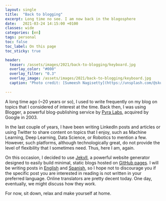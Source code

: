 ```yaml
---
layout: single
title:  "Back to blogging"
excerpt: Long time no see. I am now back in the blogosphere
date:   2021-03-24 14:15:00 +0100
classes: wide
categories: [en]
tags: personal
toc: false
toc_label: On this page
toc_sticky: true

header:
  teaser: /assets/images/2021/back-to-blogging/keyboard.jpg
  overlay_color: "#000"
  overlay_filter: "0.3"
  overlay_image: /assets/images/2021/back-to-blogging/keyboard.jpg
  caption: "Photo credit: [Sumeesh Nagisetty](https://unsplash.com/@skullord?utm_source=unsplash&utm_medium=referral&utm_content=creditCopyText)"
  
---
```


A long time ago (~20 years or so), I used to write frequently on my blog on topics that I considered of interest at the time. Back then, I was using Blogger, a powerful blog-publishing service by [Pyra Labs](https://en.wikipedia.org/wiki/Pyra_Labs), acquired by Google in 2003. 

In the last couple of years, I have been writing LinkedIn posts and articles or using Twitter to share content on topics that I enjoy, such as Machine Learning, Deep Learning, Data Science, or Robotics to mention a few. However, such platforms, although technologically great, do not provide the level of flexibility that I sometimes need. Thus, here I am, again. 

On this occasion, I decided to use [Jekyll](https://jekyllrb.com/), a powerful website generator designed to easily build minimal, static blogs hosted on [GitHub pages](https://pages.github.com/). I will be writing posts in [English](/categories/#en) and [Spanish](/categories/#es), so I hope not to discourage you if the specific post you are interested in reading is not written in your preferred language. Online translators are pretty decent today. One day, eventually, we might discuss how they work. 

For now, sit down, relax and make yourself at home.